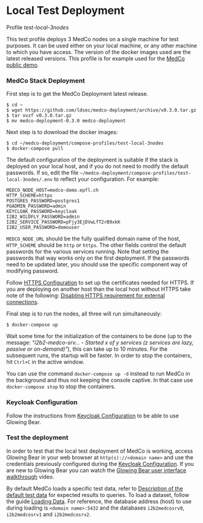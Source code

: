 # Local Test Deployment

Profile _test-local-3nodes_

This test profile deploys 3 MedCo nodes on a single machine for test purposes. It can be used either on your local machine, or any other machine to which you have access. The version of the docker images used are the latest released versions. This profile is for example used for the [MedCo public demo](https://medco-demo.epfl.ch/).

### MedCo Stack Deployment

First step is to get the MedCo Deployment latest release.

```text
$ cd ~
$ wget https://github.com/ldsec/medco-deployment/archive/v0.3.0.tar.gz
$ tar xvzf v0.3.0.tar.gz
$ mv medco-deployment-0.3.0 medco-deployment
```

Next step is to download the docker images:

```text
$ cd ~/medco-deployment/compose-profiles/test-local-3nodes
$ docker-compose pull
```

The default configuration of the deployment is suitable if the stack is deployed on your local host, and if you do not need to modify the default passwords. If so, edit the file `~/medco-deployment/compose-profiles/test-local-3nodes/.env` to reflect your configuration. For example:

```text
MEDCO_NODE_HOST=medco-demo.epfl.ch
HTTP_SCHEME=https
POSTGRES_PASSWORD=postgres1
PGADMIN_PASSWORD=admin
KEYCLOAK_PASSWORD=keycloak
I2B2_WILDFLY_PASSWORD=admin
I2B2_SERVICE_PASSWORD=pFjy3EjDVwLfT2rB9xkK
I2B2_USER_PASSWORD=demouser
```

`MEDCO_NODE_URL` should be the fully qualified domain name of the host, `HTTP_SCHEME` should be `http` or `https`. The other fields control the default passwords for the various services running. Note that setting the passwords that way works only on the first deployment. If the passwords need to be updated later, you should use the specific component way of modifying password.

Follow [HTTPS Configuration](../configuration/https-configuration.md) to set up the certificates needed for HTTPS. If you are deploying on another host than the local host without HTTPS take note of the following: [Disabling HTTPS requirement for external connections](../configuration/keycloak-configuration.md#disabling-https-requirement-for-external-connections).

Final step is to run the nodes, all three will run simultaneously:

```text
$ docker-compose up
```

Wait some time for the initialization of the containers to be done \(up to the message: _“i2b2-medco-srv… - Started x of y services \(z services are lazy, passive or on-demand\)”_\), this can take up to 10 minutes. For the subsequent runs, the startup will be faster. In order to stop the containers, hit `Ctrl+C` in the active window.

You can use the command `docker-compose up -d` instead to run MedCo in the background and thus not keeping the console captive. In that case use `docker-compose stop` to stop the containers.

### Keycloak Configuration

Follow the instructions from [Keycloak Configuration](../configuration/keycloak-configuration.md) to be able to use Glowing Bear.

### Test the deployment

In order to test that the local test deployment of MedCo is working, access Glowing Bear in your web browser at `http(s)://<domain name>` and use the credentials previously configured during the [Keycloak Configuration](../configuration/keycloak-configuration.md). If you are new to Glowing Bear you can watch the [Glowing Bear user interface walkthrough](https://glowingbear.app/) video.

By default MedCo loads a specific test data, refer to  [Description of the default test data](../../developer-guide/description-of-the-default-test-data.md) for expected results to queries. To load a dataset, follow the guide [Loading Data](../loading-data/). For reference, the database address \(host\) to use during loading is `<domain name>:5432` and the databases `i2b2medcosrv0`, `i2b2medcosrv1` and `i2b2medcosrv2`.

